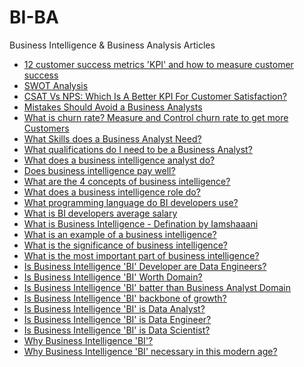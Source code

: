 # BI-BA
Business Intelligence &amp; Business Analysis Articles
- [12 customer success metrics 'KPI' and how to measure customer success](https://mr16x9.blogspot.com/2024/02/12-customer-success-metrics-kpi-and-how.html)
- [SWOT Analysis](https://mr16x9.blogspot.com/2024/02/swot-analysis-strengths-weaknesses.html)
- [CSAT Vs NPS: Which Is A Better KPI For Customer Satisfaction?](https://mr16x9.blogspot.com/2024/02/csat-vs-nps-which-is-better-kpi-for.html)
- [Mistakes Should Avoid a Business Analysts](https://mr16x9.blogspot.com/2024/02/mistakes-should-avoid-business-analysts.html)
- [What is churn rate? Measure and Control churn rate to get more Customers](https://mr16x9.blogspot.com/2024/02/what-is-churn-rate-measure-and-control.html)
- [What Skills does a Business Analyst Need?]()
- [What qualifications do I need to be a Business Analyst?]()
- [What does a business intelligence analyst do?]()
- [Does business intelligence pay well?]()
- [What are the 4 concepts of business intelligence?]()
- [What does a business intelligence role do?]()
- [What programming language do BI developers use?]()
- [What is BI developers average salary]()
- [What is Business Intelligence - Defination by Iamshaaani]()
- [What is an example of a business intelligence?]()
- [What is the significance of business intelligence?]()
- [What is the most important part of business intelligence?]()
- [Is Business Intelligence 'BI' Developer are Data Engineers?]()
- [Is Business Intelligence 'BI' Worth Domain?]()
- [Is Business Intelligence 'BI' batter than Business Analyst Domain]() 
- [Is Business Intelligence 'BI' backbone of growth?]()
- [Is Business Intelligence 'BI' is Data Analyst?]()
- [Is Business Intelligence 'BI' is Data Engineer?]()
- [Is Business Intelligence 'BI' is Data Scientist?]()
- [Why Business Intelligence 'BI'?]()
- [Why Business Intelligence 'BI' necessary in this modern age?]()
  
